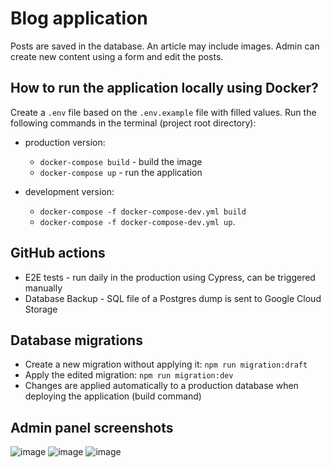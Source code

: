 # Blog application

Posts are saved in the database. An article may include images. Admin can create new content using a form and edit the posts.

## How to run the application locally using Docker?

Create a `.env` file based on the `.env.example` file with filled values. Run the following commands in the terminal (project root directory):

- production version:
  - `docker-compose build` - build the image
  - `docker-compose up` - run the application
- development version:

  - `docker-compose -f docker-compose-dev.yml build`
  - `docker-compose -f docker-compose-dev.yml up`.

## GitHub actions

- E2E tests - run daily in the production using Cypress, can be triggered manually
- Database Backup - SQL file of a Postgres dump is sent to Google Cloud Storage

## Database migrations

- Create a new migration without applying it: `npm run migration:draft`
- Apply the edited migration: `npm run migration:dev`
- Changes are applied automatically to a production database when deploying the application (build command)

## Admin panel screenshots
![image](https://github.com/user-attachments/assets/19e34d1f-dc08-48e9-a601-a9a3102a0a36)
![image](https://github.com/user-attachments/assets/a7bf3bec-7866-4030-9134-674ab89f586b)
![image](https://github.com/user-attachments/assets/c05b66a4-39de-4253-be06-912d8832e7ee)


